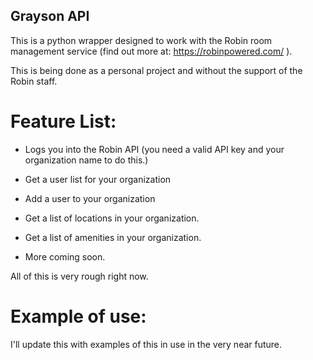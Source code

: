## Grayson API

This is a python wrapper designed to work with the Robin room management service (find out more at: https://robinpowered.com/ ). 

This is being done as a personal project and without the support of the Robin staff.

# Feature List:

* Logs you into the Robin API (you need a valid API key and your organization name to do this.)

* Get a user list for your organization

* Add a user to your organization

* Get a list of locations in your organization.

* Get a list of amenities in your organization.

* More coming soon. 

All of this is very rough right now.

# Example of use:

I'll update this with examples of this in use in the very near future.